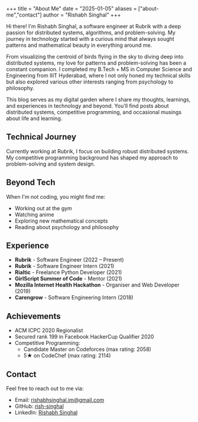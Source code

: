 +++
title = "About Me"
date = "2025-01-05"
aliases = ["about-me","contact"]
author = "Rishabh Singhal"
+++

Hi there! I'm Rishabh Singhal, a software engineer at Rubrik with a deep passion for distributed systems, algorithms, and problem-solving. My journey in technology started with a curious mind that always sought patterns and mathematical beauty in everything around me.

From visualizing the centroid of birds flying in the sky to diving deep into distributed systems, my love for patterns and problem-solving has been a constant companion. I completed my B.Tech + MS in Computer Science and Engineering from IIIT Hyderabad, where I not only honed my technical skills but also explored various other interests ranging from psychology to philosophy.

This blog serves as my digital garden where I share my thoughts, learnings, and experiences in technology and beyond. You'll find posts about distributed systems, competitive programming, and occasional musings about life and learning.

## Technical Journey
Currently working at Rubrik, I focus on building robust distributed systems. My competitive programming background has shaped my approach to problem-solving and system design.

## Beyond Tech
When I'm not coding, you might find me:
- Working out at the gym
- Watching anime
- Exploring new mathematical concepts
- Reading about psychology and philosophy

## Experience
- **Rubrik** - Software Engineer (2022 – Present)
- **Rubrik** - Software Engineer Intern (2021)
- **Rialtic** - Freelance Python Developer (2021)
- **GirlScript Summer of Code** - Mentor (2021)
- **Mozilla Internet Health Hackathon** - Organiser and Web Developer (2019)
- **Carengrow** - Software Engineering Intern (2018)

## Achievements
- ACM ICPC 2020 Regionalist
- Secured rank 199 in Facebook HackerCup Qualifier 2020
- Competitive Programming:
  - Candidate Master on Codeforces (max rating: 2058)
  - 5★ on CodeChef (max rating: 2114)  

## Contact
Feel free to reach out to me via:
- Email: [rishabhsinghal.im@gmail.com](mailto:rishabhsinghal.im@gmail.com)
- GitHub: [rish-singhal](https://github.com/rish-singhal)
- LinkedIn: [Rishabh Singhal](https://linkedin.com/in/3rishsinghal)

